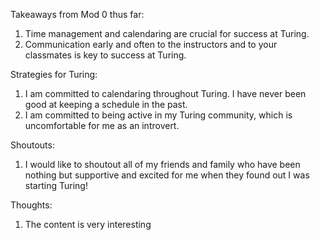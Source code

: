Takeaways from Mod 0 thus far:
1. Time management and calendaring are crucial for success at Turing.
2. Communication early and often to the instructors and to your classmates is key to success at Turing.

Strategies for Turing:
1. I am committed to calendaring throughout Turing. I have never been good at keeping a schedule in the past.
2. I am committed to being active in my Turing community, which is uncomfortable for me as an introvert.

Shoutouts:
1. I would like to shoutout all of my friends and family who have been nothing but supportive and excited for me when they found out I was starting Turing!

Thoughts:
1. The content is very interesting

